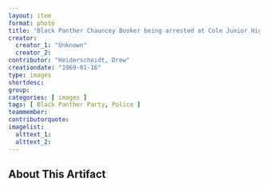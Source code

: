 ```yaml
---
layout: item
format: photo
title: "Black Panther Chauncey Booker being arrested at Cole Junior High School"
creator:
  creator_1: "Unknown"
  creator_2:
contributor: "Heiderscheidt, Drew"
creationdate: "1969-01-16"
type: images
shortdesc:
group:
categories: [ images ] 
tags: [ Black Panther Party, Police ]
teammember:
contributorquote:
imagelist:
  alttext_1:
  alttext_2:
---
```

## About This Artifact

